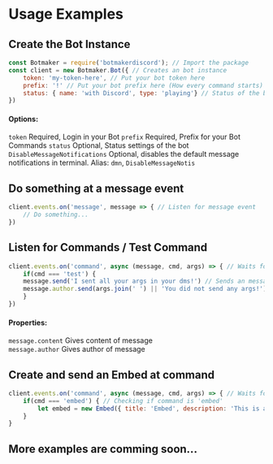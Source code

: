 # Usage Examples

## Create the Bot Instance

```js
const Botmaker = require('botmakerdiscord'); // Import the package
const client = new Botmaker.Bot({ // Creates an bot instance
    token: 'my-token-here', // Put your bot token here
    prefix: '!' // Put your bot prefix here (How every command starts)
    status: { name: 'with Discord', type: 'playing'} // Status of the bot (Available types: playing, watching, streaming, listening)
})
```
#### Options:
`token` Required, Login in your Bot
`prefix` Required, Prefix for your Bot Commands
`status` Optional, Status settings of the bot
`DisableMessageNotifications` Optional, disables the default message notifications in terminal. Alias: `dmn`, `DisableMessageNotis`

## Do something at a message event

```js
client.events.on('message', message => { // Listen for message event
    // Do something...
})
```

## Listen for Commands / Test Command

```js
client.events.on('command', async (message, cmd, args) => { // Waits for Command (Message starts with prefix)
    if(cmd === 'test') {
    message.send('I sent all your args in your dms!') // Sends an message to channel
    message.author.send(args.join(' ') || 'You did not send any args!') // Sends args to dms
    }
})
```

#### Properties:
`message.content` Gives content of message\
`message.author` Gives author of message


## Create and send an Embed at command

```js
client.events.on('command', async (message, cmd, args) => { // Waits for Command
    if(cmd === 'embed') { // Checking if command is 'embed'
        let embed = new Embed({ title: 'Embed', description: 'This is an Embed!', color: 'RED' }) // Creates an Embed with properties
    }
}
```
## More examples are comming soon...